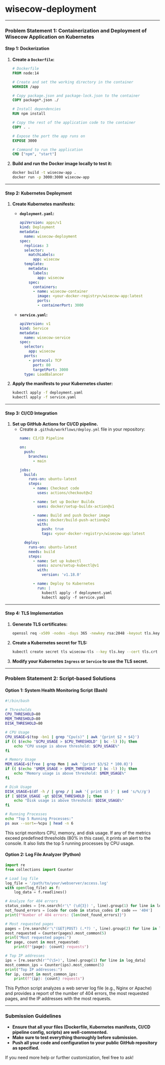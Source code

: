 # wisecow-deployment

---

### Problem Statement 1: Containerization and Deployment of Wisecow Application on Kubernetes

#### **Step 1: Dockerization**
1. **Create a `Dockerfile`:**
   ```Dockerfile
   # Dockerfile
   FROM node:14
   
   # Create and set the working directory in the container
   WORKDIR /app

   # Copy package.json and package-lock.json to the container
   COPY package*.json ./

   # Install dependencies
   RUN npm install

   # Copy the rest of the application code to the container
   COPY . .

   # Expose the port the app runs on
   EXPOSE 3000

   # Command to run the application
   CMD ["npm", "start"]
   ```

2. **Build and run the Docker image locally to test it:**
   ```bash
   docker build -t wisecow-app .
   docker run -p 3000:3000 wisecow-app
   ```

---

#### **Step 2: Kubernetes Deployment**

1. **Create Kubernetes manifests:**

   - **`deployment.yaml`:**
     ```yaml
     apiVersion: apps/v1
     kind: Deployment
     metadata:
       name: wisecow-deployment
     spec:
       replicas: 3
       selector:
         matchLabels:
           app: wisecow
       template:
         metadata:
           labels:
             app: wisecow
         spec:
           containers:
           - name: wisecow-container
             image: <your-docker-registry>/wisecow-app:latest
             ports:
             - containerPort: 3000
     ```

   - **`service.yaml`:**
     ```yaml
     apiVersion: v1
     kind: Service
     metadata:
       name: wisecow-service
     spec:
       selector:
         app: wisecow
       ports:
         - protocol: TCP
           port: 80
           targetPort: 3000
       type: LoadBalancer
     ```

2. **Apply the manifests to your Kubernetes cluster:**
   ```bash
   kubectl apply -f deployment.yaml
   kubectl apply -f service.yaml
   ```

---

#### **Step 3: CI/CD Integration**

1. **Set up GitHub Actions for CI/CD pipeline.**
   - Create a `.github/workflows/deploy.yml` file in your repository:
     ```yaml
     name: CI/CD Pipeline

     on:
       push:
         branches:
           - main

     jobs:
       build:
         runs-on: ubuntu-latest
         steps:
           - name: Checkout code
             uses: actions/checkout@v2

           - name: Set up Docker Buildx
             uses: docker/setup-buildx-action@v1

           - name: Build and push Docker image
             uses: docker/build-push-action@v2
             with:
               push: true
               tags: <your-docker-registry>/wisecow-app:latest

       deploy:
         runs-on: ubuntu-latest
         needs: build
         steps:
           - name: Set up kubectl
             uses: azure/setup-kubectl@v1
             with:
               version: 'v1.18.0'

           - name: Deploy to Kubernetes
             run: |
               kubectl apply -f deployment.yaml
               kubectl apply -f service.yaml
     ```

---

#### **Step 4: TLS Implementation**

1. **Generate TLS certificates:**
   ```bash
   openssl req -x509 -nodes -days 365 -newkey rsa:2048 -keyout tls.key -out tls.crt
   ```

2. **Create a Kubernetes secret for TLS:**
   ```bash
   kubectl create secret tls wisecow-tls --key tls.key --cert tls.crt
   ```

3. **Modify your Kubernetes `Ingress` or `Service` to use the TLS secret.**

---

### Problem Statement 2: Script-based Solutions

#### **Option 1: System Health Monitoring Script (Bash)**

```bash
#!/bin/bash

# Thresholds
CPU_THRESHOLD=80
MEM_THRESHOLD=80
DISK_THRESHOLD=80

# CPU Usage
CPU_USAGE=$(top -bn1 | grep "Cpu(s)" | awk '{print $2 + $4}')
if (( $(echo "$CPU_USAGE > $CPU_THRESHOLD" | bc -l) )); then
    echo "CPU usage is above threshold: $CPU_USAGE%"
fi

# Memory Usage
MEM_USAGE=$(free | grep Mem | awk '{print $3/$2 * 100.0}')
if (( $(echo "$MEM_USAGE > $MEM_THRESHOLD" | bc -l) )); then
    echo "Memory usage is above threshold: $MEM_USAGE%"
fi

# Disk Usage
DISK_USAGE=$(df -h / | grep / | awk '{ print $5 }' | sed 's/%//g')
if [ $DISK_USAGE -gt $DISK_THRESHOLD ]; then
    echo "Disk usage is above threshold: $DISK_USAGE%"
fi

# Running Processes
echo "Top 5 Running Processes:"
ps aux --sort=-%cpu | head -n 6
```

This script monitors CPU, memory, and disk usage. If any of the metrics exceed predefined thresholds (80% in this case), it prints an alert to the console. It also lists the top 5 running processes by CPU usage.

#### **Option 2: Log File Analyzer (Python)**

```python
import re
from collections import Counter

# Load log file
log_file = '/path/to/your/webserver/access.log'
with open(log_file) as f:
    log_data = f.readlines()

# Analyze for 404 errors
status_codes = [re.search(r'\" (\d{3}) ', line).group(1) for line in log_data if re.search(r'\" (\d{3}) ', line)]
not_found_errors = [code for code in status_codes if code == '404']
print(f"Number of 404 errors: {len(not_found_errors)}")

# Most requested pages
pages = [re.search(r'\"(GET|POST) (.*?) ', line).group(2) for line in log_data if re.search(r'\"(GET|POST) (.*?) ', line)]
most_requested = Counter(pages).most_common(5)
print("Most requested pages:")
for page, count in most_requested:
    print(f"{page}: {count} requests")

# Top IP addresses
ips = [re.search(r'^(\S+)', line).group(1) for line in log_data]
most_common_ips = Counter(ips).most_common(5)
print("Top IP addresses:")
for ip, count in most_common_ips:
    print(f"{ip}: {count} requests")
```

This Python script analyzes a web server log file (e.g., Nginx or Apache) and provides a report of the number of 404 errors, the most requested pages, and the IP addresses with the most requests.

---

### Submission Guidelines
- **Ensure that all your files (Dockerfile, Kubernetes manifests, CI/CD pipeline config, scripts) are well-commented.**
- **Make sure to test everything thoroughly before submission.**
- **Push all your code and configuration to your public GitHub repository as specified.**

If you need more help or further customization, feel free to ask!
